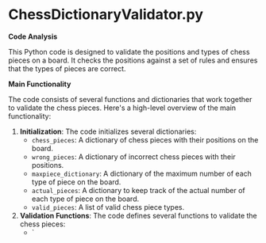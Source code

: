 # ChessDictionaryValidator.py

**Code Analysis**

This Python code is designed to validate the positions and types of chess pieces on a board. It checks the positions against a set of rules and ensures that the types of pieces are correct.

**Main Functionality**

The code consists of several functions and dictionaries that work together to validate the chess pieces. Here's a high-level overview of the main functionality:

1. **Initialization**: The code initializes several dictionaries:
	* `chess_pieces`: A dictionary of chess pieces with their positions on the board.
	* `wrong_pieces`: A dictionary of incorrect chess pieces with their positions.
	* `maxpiece_dictionary`: A dictionary of the maximum number of each type of piece on the board.
	* `actual_pieces`: A dictionary to keep track of the actual number of each type of piece on the board.
	* `valid_pieces`: A list of valid chess piece types.
2. **Validation Functions**: The code defines several functions to validate the chess pieces:
	* `